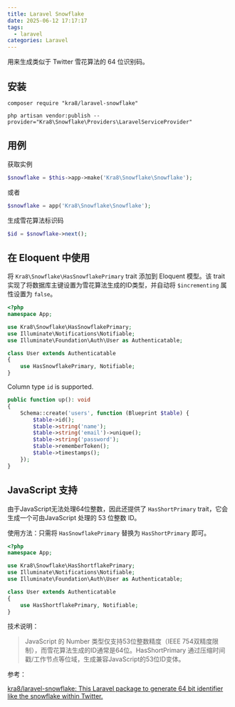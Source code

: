 ```yaml
---
title: Laravel Snowflake
date: 2025-06-12 17:17:17
tags:
  - laravel
categories: Laravel
---
```

用来生成类似于 Twitter 雪花算法的 64 位识别码。

## 安装

```shell
composer require "kra8/laravel-snowflake"

php artisan vendor:publish --provider="Kra8\Snowflake\Providers\LaravelServiceProvider"
```

## 用例

获取实例

```php
$snowflake = $this->app->make('Kra8\Snowflake\Snowflake');
```

或者

```php
$snowflake = app('Kra8\Snowflake\Snowflake');
```

 生成雪花算法标识码

```php
$id = $snowflake->next();
```

## 在 Eloquent 中使用

将 `Kra8\Snowflake\HasSnowflakePrimary` trait 添加到 Eloquent 模型。该 trait 实现了将数据库主键设置为雪花算法生成的ID类型，并自动将 `$incrementing` 属性设置为 `false`。

```php
<?php
namespace App;

use Kra8\Snowflake\HasSnowflakePrimary;
use Illuminate\Notifications\Notifiable;
use Illuminate\Foundation\Auth\User as Authenticatable;

class User extends Authenticatable
{
    use HasSnowflakePrimary, Notifiable;
}
```

Column type `id` is supported.

```php
public function up(): void
{
    Schema::create('users', function (Blueprint $table) {
        $table->id();
        $table->string('name');
        $table->string('email')->unique();
        $table->string('password');
        $table->rememberToken();
        $table->timestamps();
    });
}
```

## JavaScript 支持

由于JavaScript无法处理64位整数，因此还提供了 `HasShortPrimary` trait，它会生成一个可由JavaScript 处理的 53 位整数 ID。

使用方法：只需将 `HasSnowflakePrimary` 替换为 `HasShortPrimary` 即可。

```php
<?php
namespace App;

use Kra8\Snowflake\HasShortflakePrimary;
use Illuminate\Notifications\Notifiable;
use Illuminate\Foundation\Auth\User as Authenticatable;

class User extends Authenticatable
{
    use HasShortflakePrimary, Notifiable;
}
```

技术说明：

> JavaScript 的 Number 类型仅支持53位整数精度（IEEE 754双精度限制），而雪花算法生成的ID通常是64位。HasShortPrimary 通过压缩时间戳/工作节点等位域，生成兼容JavaScript的53位ID变体。



参考：

[kra8/laravel-snowflake: This Laravel package to generate 64 bit identifier like the snowflake within Twitter.](https://github.com/kra8/laravel-snowflake)